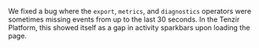 We fixed a bug where the `export`, `metrics`, and `diagnostics` operators were
sometimes missing events from up to the last 30 seconds. In the Tenzir Platform,
this showed itself as a gap in activity sparkbars upon loading the page.
